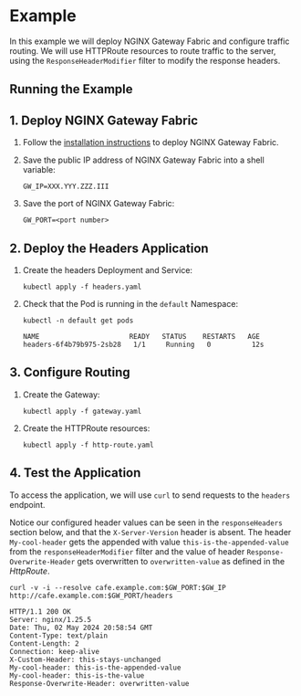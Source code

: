 # Example

In this example we will deploy NGINX Gateway Fabric and configure traffic routing.
We will use HTTPRoute resources to route traffic to the server, using the `ResponseHeaderModifier` filter to modify
the response headers.

## Running the Example

## 1. Deploy NGINX Gateway Fabric

1. Follow the [installation instructions](https://docs.nginx.com/nginx-gateway-fabric/installation/) to deploy NGINX Gateway Fabric.

1. Save the public IP address of NGINX Gateway Fabric into a shell variable:

   ```text
   GW_IP=XXX.YYY.ZZZ.III
   ```

1. Save the port of NGINX Gateway Fabric:

   ```text
   GW_PORT=<port number>
   ```

## 2. Deploy the Headers Application

1. Create the headers Deployment and Service:

   ```shell
   kubectl apply -f headers.yaml
   ```

1. Check that the Pod is running in the `default` Namespace:

   ```shell
   kubectl -n default get pods
   ```

   ```text
   NAME                      READY   STATUS    RESTARTS   AGE
   headers-6f4b79b975-2sb28   1/1     Running   0          12s
   ```

## 3. Configure Routing

1. Create the Gateway:

   ```shell
   kubectl apply -f gateway.yaml
   ```

1. Create the HTTPRoute resources:

   ```shell
   kubectl apply -f http-route.yaml
   ```

## 4. Test the Application

To access the application, we will use `curl` to send requests to the `headers` endpoint.


Notice our configured header values can be seen in the `responseHeaders` section below, and that the `X-Server-Version` header is absent. The header `My-cool-header` gets the appended with value `this-is-the-appended-value` from the `responseHeaderModifier` filter and the value of header `Response-Overwrite-Header` gets overwritten to `overwritten-value` as defined in the *HttpRoute*.

```shell
curl -v -i --resolve cafe.example.com:$GW_PORT:$GW_IP http://cafe.example.com:$GW_PORT/headers
```

```text
HTTP/1.1 200 OK
Server: nginx/1.25.5
Date: Thu, 02 May 2024 20:58:54 GMT
Content-Type: text/plain
Content-Length: 2
Connection: keep-alive
X-Custom-Header: this-stays-unchanged
My-cool-header: this-is-the-appended-value
My-cool-header: this-is-the-value
Response-Overwrite-Header: overwritten-value
```
